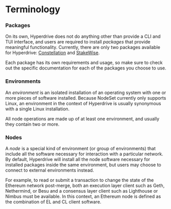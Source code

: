 # Terminology

### **Packages**

On its own, Hyperdrive does not do anything other than provide a CLI and TUI interface, and users are required to install _packages_ that provide meaningful functionality. Currently, there are only two packages available for Hyperdrive: [Constellation](broken-reference) and [StakeWise](../../stakewise-integration/introduction.md).&#x20;

Each package has its own requirements and usage, so make sure to check out the specific documentation for each of the packages you choose to use.

### **Environments**

An _environment_ is an isolated installation of an operating system with one or more pieces of software installed. Because NodeSet currently only supports Linux, an environment in the context of Hyperdrive is usually synonymous with a single Linux installation.

All node operations are made up of at least one environment, and usually they contain two or more.&#x20;

### Nodes

A _node_ is a special kind of environment (or group of environments) that include all the software necessary for interaction with a particular network. By default, Hyperdrive will install all the node software necessary for installed packages inside the same environment, but users may choose to connect to external environments instead.

For example, to read or submit a transaction to change the state of the Ethereum network post-merge, both an execution layer client such as Geth, Nethermind, or Besu and a consensus layer client such as Lighthouse or Nimbus must be available. In this context, an Ethereum node is defined as the combination of EL and CL client software.
